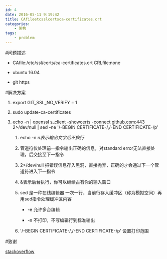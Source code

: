```yaml
---
id: 4
date: 2016-05-11 9:19:42
title: CAfileetcsslcertsca-certificates.crt
categories:
    - 架构
tags:
    - problem
---
```


#问题描述

- CAfile:/etc/ssl/certs/ca-certificates.crt CRLfile:none

- ubuntu 16.04

- git https

#解决方案

 1. export GIT_SSL_NO_VERIFY = 1

 2. sudo update-ca-certificates

 3. echo -n | openssl s_client -showcerts -connect github.com:443 2>/dev/null | sed -ne '/-BEGIN CERTIFICATE-/,/-END CERTIFICATE-/p'

    1. echo -n  *n表示输出文字后不换行*

    2. 管道符仅处理前一指令输出正确的信息，对standard error无法直接处理，后交接至下一指令

    3. 2>/dev/null 把错误信息存入黑洞，直接抛弃，正确的才会通过下一个管道符进入下一指令

    4. &表示后台执行，你可以继续占有你的输入窗口

    5. sed 是一种在线编辑器 一次一行，当前行存入缓冲区（称为模拟空间）再用sed指令处理缓冲区内容

        - -e 允许多台编辑

        - -n 不打印，不写编辑行到标准输出

    6. '/-BEGIN CERTIFICATE-/,/-END CERTIFICATE-/p' 设置打印范围

#致谢

[stackoverflow](http://stackoverflow.com/questions/21181231/server-certificate-verification-failed-cafile-etc-ssl-certs-ca-certificates-c)





